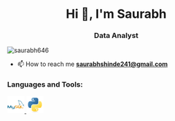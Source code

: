 <h1 align="center">Hi 👋, I'm Saurabh</h1>
<h3 align="center">Data Analyst</h3>

<p align="left"> <img src="https://komarev.com/ghpvc/?username=saurabh646&label=Profile%20views&color=0e75b6&style=flat" alt="saurabh646" /> </p>

- 📫 How to reach me **saurabhshinde241@gmail.com**

<p align="left">
</p>

<h3 align="left">Languages and Tools:</h3>
<p align="left"> <a href="https://www.mysql.com/" target="_blank" rel="noreferrer"> <img src="https://raw.githubusercontent.com/devicons/devicon/master/icons/mysql/mysql-original-wordmark.svg" alt="mysql" width="40" height="40"/> </a> <a href="https://www.python.org" target="_blank" rel="noreferrer"> <img src="https://raw.githubusercontent.com/devicons/devicon/master/icons/python/python-original.svg" alt="python" width="40" height="40"/> </a> </p>

